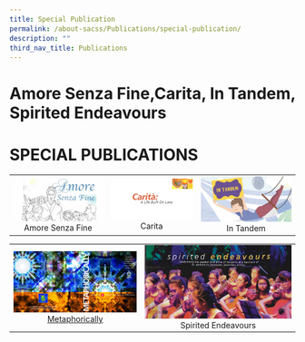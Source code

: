 ```yaml
---
title: Special Publication
permalink: /about-sacss/Publications/special-publication/
description: ""
third_nav_title: Publications
---
```

# Amore Senza Fine,Carita, In Tandem, Spirited Endeavours
# SPECIAL PUBLICATIONS

|   |   |   |
|:---:|:---:|:---:|
| ![](/images/About%20us/00C.jpg) Amore Senza Fine  |![](/images/About%20us/0001.jpg) Carita  | ![](/images/About%20us/SAC140-InTandem-web_page-0001.jpg) In Tandem|


|   |   | 
|:---:|:---:|
|![](/images/About%20us/cover-selected-version-1.png) <a href="/files/About%20us/SAC15_MetaPgs-amd-2.pdf" target = "_blank"> Metaphorically</a>   | ![](/images/About%20us/00C-1.jpg) Spirited Endeavours |